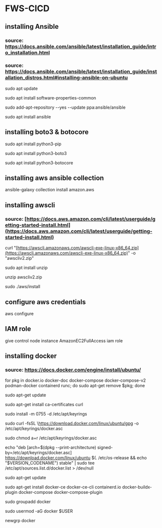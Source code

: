 # FWS-CICD

## installing Ansible
### source: https://docs.ansible.com/ansible/latest/installation_guide/intro_installation.html
### source: https://docs.ansible.com/ansible/latest/installation_guide/installation_distros.html#installing-ansible-on-ubuntu

sudo apt update

sudo apt install software-properties-common

sudo add-apt-repository --yes --update ppa:ansible/ansible

sudo apt install ansible

## installing boto3 & botocore

sudo apt install python3-pip

sudo apt install python3-boto3

sudo apt install python3-botocore

## installing aws ansible collection

ansible-galaxy collection install amazon.aws

## installing awscli

### source: [https://docs.aws.amazon.com/cli/latest/userguide/getting-started-install.html](https://docs.aws.amazon.com/cli/latest/userguide/getting-started-install.html)

[](https://github.com/carmel-okun/platform-engineering/tree/dev#source-httpsdocsawsamazoncomclilatestuserguidegetting-started-installhtml)

curl "[https://awscli.amazonaws.com/awscli-exe-linux-x86_64.zip](https://awscli.amazonaws.com/awscli-exe-linux-x86_64.zip)" -o "awscliv2.zip"

sudo apt install unzip

unzip awscliv2.zip

sudo ./aws/install

## configure aws credentials

aws configure

## IAM role

give control node instance AmazonEC2FullAccess iam role

## installing docker
### source: https://docs.docker.com/engine/install/ubuntu/

for pkg in docker.io docker-doc docker-compose docker-compose-v2 podman-docker containerd runc; do sudo apt-get remove $pkg; done

sudo apt-get update

sudo apt-get install ca-certificates curl

sudo install -m 0755 -d /etc/apt/keyrings

sudo curl -fsSL \https://download.docker.com/linux/ubuntu/gpg -o /etc/apt/keyrings/docker.asc

sudo chmod a+r /etc/apt/keyrings/docker.asc

echo "deb [arch=$(dpkg --print-architecture) signed-by=/etc/apt/keyrings/docker.asc] https://download.docker.com/linux/ubuntu $(. /etc/os-release && echo "$VERSION_CODENAME") stable" | sudo tee /etc/apt/sources.list.d/docker.list > /dev/null

sudo apt-get update

sudo apt-get install docker-ce docker-ce-cli containerd.io docker-buildx-plugin docker-compose docker-compose-plugin

sudo groupadd docker

sudo usermod -aG docker $USER

newgrp docker
